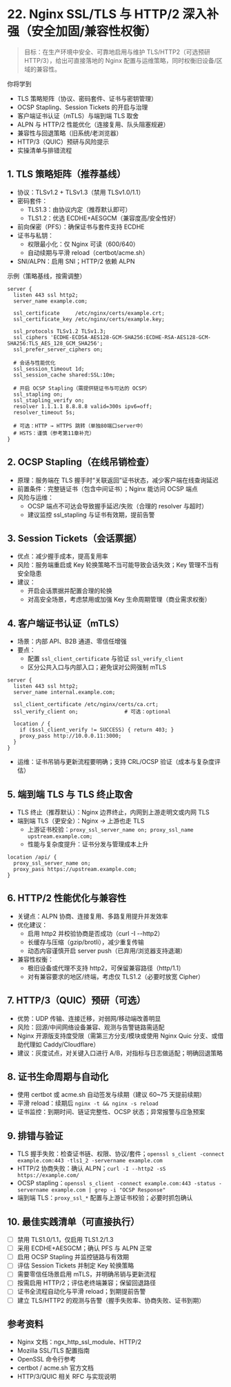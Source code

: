 # 22. Nginx SSL/TLS 与 HTTP/2 深入补强（安全加固/兼容性权衡）

> 目标：在生产环境中安全、可靠地启用与维护 TLS/HTTP2（可选预研 HTTP/3），给出可直接落地的 Nginx 配置与运维策略，同时权衡旧设备/区域的兼容性。

你将学到
- TLS 策略矩阵（协议、密码套件、证书与密钥管理）
- OCSP Stapling、Session Tickets 的开启与治理
- 客户端证书认证（mTLS）与端到端 TLS 取舍
- ALPN 与 HTTP/2 性能优化（连接复用、队头阻塞规避）
- 兼容性与回退策略（旧系统/老浏览器）
- HTTP/3（QUIC）预研与风险提示
- 实操清单与排错流程

## 1. TLS 策略矩阵（推荐基线）

- 协议：TLSv1.2 + TLSv1.3（禁用 TLSv1.0/1.1）
- 密码套件：
  - TLS1.3：由协议内定（推荐默认即可）
  - TLS1.2：优选 ECDHE+AESGCM（兼容度高/安全性好）
- 前向保密（PFS）：确保证书与套件支持 ECDHE
- 证书与私钥：
  - 权限最小化：仅 Nginx 可读（600/640）
  - 自动续期与平滑 reload（certbot/acme.sh）
- SNI/ALPN：启用 SNI；HTTP/2 依赖 ALPN

示例（策略基线，按需调整）
```nginx
server {
  listen 443 ssl http2;
  server_name example.com;

  ssl_certificate     /etc/nginx/certs/example.crt;
  ssl_certificate_key /etc/nginx/certs/example.key;

  ssl_protocols TLSv1.2 TLSv1.3;
  ssl_ciphers 'ECDHE-ECDSA-AES128-GCM-SHA256:ECDHE-RSA-AES128-GCM-SHA256:TLS_AES_128_GCM_SHA256';
  ssl_prefer_server_ciphers on;

  # 会话与性能优化
  ssl_session_timeout 1d;
  ssl_session_cache shared:SSL:10m;

  # 开启 OCSP Stapling（需提供链证书与可达的 OCSP）
  ssl_stapling on;
  ssl_stapling_verify on;
  resolver 1.1.1.1 8.8.8.8 valid=300s ipv6=off;
  resolver_timeout 5s;

  # 可选：HTTP → HTTPS 跳转（单独80端口server中）
  # HSTS：谨慎（参考第11章补充）
}
```

## 2. OCSP Stapling（在线吊销检查）

- 原理：服务端在 TLS 握手时“关联返回”证书状态，减少客户端在线查询延迟
- 前置条件：完整链证书（包含中间证书）；Nginx 能访问 OCSP 端点
- 风险与运维：
  - OCSP 端点不可达会导致握手延迟/失败（合理的 resolver 与超时）
  - 建议监控 ssl_stapling 与证书有效期，提前告警

## 3. Session Tickets（会话票据）

- 优点：减少握手成本，提高复用率
- 风险：服务端重启或 Key 轮换策略不当可能导致会话失效；Key 管理不当有安全隐患
- 建议：
  - 开启会话票据并配置合理的轮换
  - 对高安全场景，考虑禁用或加强 Key 生命周期管理（商业需求权衡）

## 4. 客户端证书认证（mTLS）

- 场景：内部 API、B2B 通道、零信任增强
- 要点：
  - 配置 `ssl_client_certificate` 与验证 `ssl_verify_client`
  - 区分公共入口与内部入口；避免误对公网强制 mTLS
```nginx
server {
  listen 443 ssl http2;
  server_name internal.example.com;

  ssl_client_certificate /etc/nginx/certs/ca.crt;
  ssl_verify_client on;               # 可选：optional

  location / {
    if ($ssl_client_verify != SUCCESS) { return 403; }
    proxy_pass http://10.0.0.11:3000;
  }
}
```
- 运维：证书吊销与更新流程要明确；支持 CRL/OCSP 验证（成本与复杂度评估）

## 5. 端到端 TLS 与 TLS 终止取舍

- TLS 终止（推荐默认）：Nginx 边界终止，内网到上游走明文或内网 TLS
- 端到端 TLS（更安全）：Nginx → 上游也走 TLS
  - 上游证书校验：`proxy_ssl_server_name on; proxy_ssl_name upstream.example.com;`
  - 性能与复杂度提升：证书分发与管理成本上升
```nginx
location /api/ {
  proxy_ssl_server_name on;
  proxy_pass https://upstream.example.com;
}
```

## 6. HTTP/2 性能优化与兼容性

- 关键点：ALPN 协商、连接复用、多路复用提升并发效率
- 优化建议：
  - 启用 http2 并校验协商是否成功（curl -I --http2）
  - 长缓存与压缩（gzip/brotli），减少重复传输
  - 动态内容谨慎开启 server push（已弃用/浏览器支持退潮）
- 兼容性权衡：
  - 极旧设备或代理不支持 http2，可保留兼容路径（http/1.1）
  - 对有兼容要求的地区/终端，考虑仅 TLS1.2（必要时放宽 Cipher）

## 7. HTTP/3（QUIC）预研（可选）

- 优势：UDP 传输、连接迁移，对弱网/移动端改善明显
- 风险：回源/中间网络设备兼容、观测与告警链路需适配
- Nginx 开源版支持度受限（需第三方分支/模块或使用 Nginx Quic 分支、或借助代理如 Caddy/Cloudflare）
- 建议：灰度试点，对关键入口进行 A/B，对指标与日志做适配；明确回退策略

## 8. 证书生命周期与自动化

- 使用 certbot 或 acme.sh 自动签发与续期（建议 60~75 天提前续期）
- 平滑 reload：续期后 `nginx -t && nginx -s reload`
- 证书监控：到期时间、链证完整性、OCSP 状态；异常报警与应急预案

## 9. 排错与验证

- TLS 握手失败：检查证书链、权限、协议/套件；`openssl s_client -connect example.com:443 -tls1_2 -servername example.com`
- HTTP/2 协商失败：确认 ALPN；`curl -I --http2 -sS https://example.com/`
- OCSP stapling：`openssl s_client -connect example.com:443 -status -servername example.com | grep -i "OCSP Response"`
- 端到端 TLS：`proxy_ssl_*` 配置与上游证书校验；必要时抓包确认

## 10. 最佳实践清单（可直接执行）

- [ ] 禁用 TLS1.0/1.1，仅启用 TLS1.2/1.3
- [ ] 采用 ECDHE+AESGCM；确认 PFS 与 ALPN 正常
- [ ] 启用 OCSP Stapling 并监控链路与有效期
- [ ] 评估 Session Tickets 并制定 Key 轮换策略
- [ ] 需要零信任场景启用 mTLS，并明确吊销与更新流程
- [ ] 按需启用 HTTP/2；评估老终端兼容；保留回退路径
- [ ] 证书全流程自动化与平滑 reload；到期提前告警
- [ ] 建立 TLS/HTTP2 的观测与告警（握手失败率、协商失败、证书到期）

## 参考资料
- Nginx 文档：ngx_http_ssl_module、HTTP/2
- Mozilla SSL/TLS 配置指南
- OpenSSL 命令行参考
- certbot / acme.sh 官方文档
- HTTP/3/QUIC 相关 RFC 与实现说明